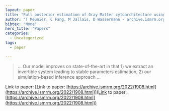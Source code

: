 ```yaml
---
layout: paper
title: "Full posterior estimation of Gray Matter cytoarchitecture using a three-compartment model with exchange: a simulation-based study"
author: "T Meunier, C Fang, M Jallais, D Wassermann - archive.ismrm.org"
bibtex: "None"
hero_title: "Papers"
categories:
  - Uncategorized
tags:
  - paper

---
```

>… Our model improves on state-of-the-art in that 1) we extract an invertible system leading to stable parameters estimation, 2) our simulation-based inference approach …

Link to paper: [Link to paper: [https://archive.ismrm.org/2022/1908.html](https://archive.ismrm.org/2022/1908.html)](Link to paper: [https://archive.ismrm.org/2022/1908.html](https://archive.ismrm.org/2022/1908.html))


